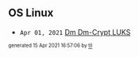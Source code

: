 ## OS Linux


* <code>Apr 01, 2021</code> [Dm Dm-Crypt LUKS](2021-04-01T10-13-55-dm-dm-crypt-luks.md)

<sup><sub>generated 15 Apr 2021 16:57:06 by <a href='https://github.com/senorprogrammer/til'>til</a></sub></sup>
